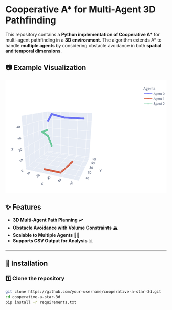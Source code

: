 
# Cooperative A* for Multi-Agent 3D Pathfinding

This repository contains a **Python implementation of Cooperative A*** for multi-agent pathfinding in a **3D environment**. The algorithm extends A* to handle **multiple agents** by considering obstacle avoidance in both **spatial and temporal dimensions**.

## 📷 Example Visualization
![Cooperative A* Pathfinding](3D_path.png)

## ✨ Features
- **3D Multi-Agent Path Planning** 🛩️
- **Obstacle Avoidance with Volume Constraints** 🏔️
- **Scalable to Multiple Agents** 🤖🤖
- **Supports CSV Output for Analysis** 📊

---

## 🔧 Installation
### 1️⃣ Clone the repository
```bash
git clone https://github.com/your-username/cooperative-a-star-3d.git
cd cooperative-a-star-3d
pip install -r requirements.txt
